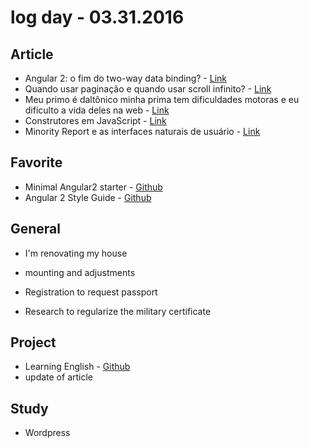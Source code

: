 # log day - 03.31.2016


## Article 

- Angular 2: o fim do two-way data binding? - [Link](http://blog.caelum.com.br/angular-2-o-fim-do-two-way-data-binding/) 
- Quando usar paginação e quando usar scroll infinito? - [Link](http://arquiteturadeinformacao.com/usabilidade/quando-usar-paginacao-e-quando-user-scroll-infinito/)
- Meu primo é daltônico minha prima tem dificuldades motoras e eu dificulto a vida deles na web - [Link](https://medium.com/@marcobrunobr/meu-primo-%C3%A9-dalt%C3%B4nico-minha-prima-tem-dificuldades-motoras-e-eu-dificulto-a-vida-deles-na-web-d54e83c2c559#.os3m6brpa)
- Construtores em JavaScript - [Link](http://blog.alura.com.br/construtores-em-javascript/)
- Minority Report e as interfaces naturais de usuário - [Link](http://blog.caelum.com.br/nui-interface-natural-de-usuario/)


## Favorite

- Minimal Angular2 starter - [Github](https://github.com/cebor/ng2-start)
- Angular 2 Style Guide - [Github](http://mgechev.github.io/angular2-style-guide/)


## General

- I'm renovating my house
 - mounting and adjustments

- Registration to request passport

- Research to regularize the military certificate


## Project

- Learning English - [Github](https://github.com/descco/donotgiveup.github.io)
 - update of article


## Study

- Wordpress
